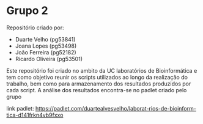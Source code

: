 # Grupo 2
Repositório criado por:
- Duarte Velho (pg53841)
- Joana Lopes (pg53498)
- João Ferreira (pg52182)
- Ricardo Oliveira (pg53501)

Este repositório foi criado no ambito da UC laboratórios de Bioinformática e tem como objetivo reunir os scripts utilizados ao longo da realização do trabalho, 
bem como para armazenamento dos resultados produzidos por cada script.
A análise dos resultados encontra-se no padlet criado pelo grupo

link padlet: https://padlet.com/duartealvesvelho/laborat-rios-de-bioinform-tica-d141frkn4vb9fxxo
